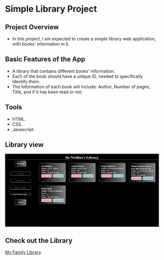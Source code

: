 # Simple Library Project

## Project Overview 
- In this project, I am expected to create a simple library web application, with books' information in it. 

## Basic Features of the App
- A library that contains different books' information.
- Each of the book should have a unique ID, needed to specifically identify them.
- The Information of each book will include: Author, Number of pages, Title, and if it has been read or not.

## Tools
- HTML.
- CSS.
- Javascript. 

## Library view
![Screenshot of the App](https://github.com/Sorbari2016/library/blob/main/DeNwiibeeLibrary.png)

## Check out the Library
[My Family Library](https://sorbari2016.github.io/library/)
